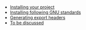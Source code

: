 - [Installing your project](recipe-01/README.md)
- [Installing following GNU standards](recipe-02/README.md)
- [Generating export headers](recipe-03/README.md)
- [To be discussed](recipe-04/README.md)
